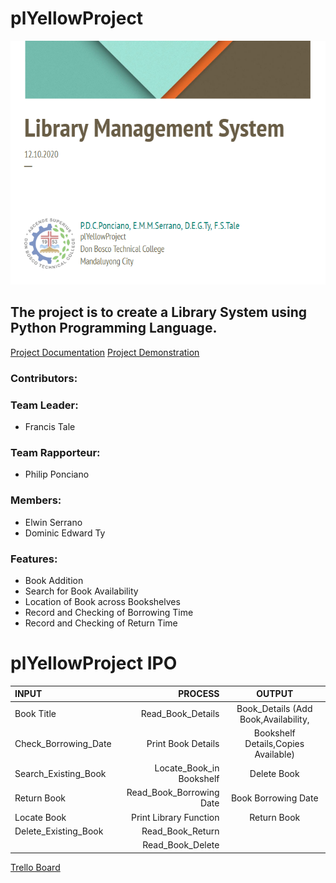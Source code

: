 # plYellowProject
![LMS Poster](https://github.com/Fraxinus001/plYellowProject/blob/main/LMSPoster.PNG "LMS Poster")
## The project is to create a Library System using Python Programming Language. ##
[Project Documentation](https://docs.google.com/document/d/1FsQvHVZmjP_6qb4n9rJ_iVk1nJhRS8yI4poXn7bghkw/edit#heading=h.42rde8xze3ow "Project Documentation")
[Project Demonstration](https://youtu.be/yvwOTAmtMco "Project Demonstration")

### Contributors: ###
### Team Leader: ###
  * Francis Tale
### Team  Rapporteur: ###
  * Philip Ponciano
### Members: ### 
  * Elwin Serrano
  * Dominic Edward Ty
  
### Features: ###
  * Book Addition
  * Search for Book Availability
  * Location of Book across Bookshelves
  * Record and Checking of Borrowing Time
  * Record and Checking of Return Time
  
  
 # plYellowProject IPO
INPUT | PROCESS | OUTPUT
| :--- | ---: | :---:
Book Title  | Read_Book_Details | Book_Details (Add Book,Availability,
Check_Borrowing_Date  | Print Book Details | Bookshelf Details,Copies Available)
  Search_Existing_Book  | Locate_Book_in Bookshelf | Delete Book
Return Book  | Read_Book_Borrowing Date | Book Borrowing Date 
Locate Book  |Print Library Function  | Return Book
  Delete_Existing_Book  | Read_Book_Return |
| |Read_Book_Delete 



 [Trello Board](https://trello.com/b/AYQO1KUk/plyellow/ "Trello Board")

